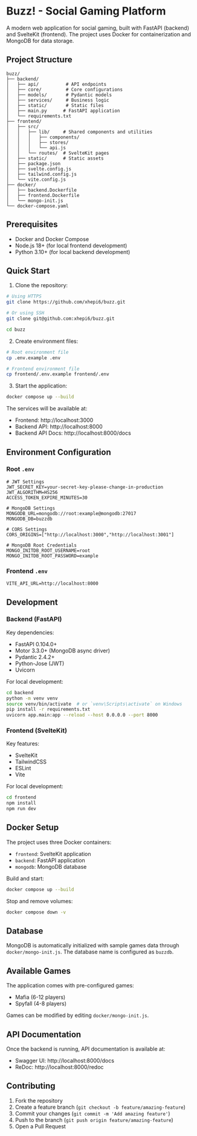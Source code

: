 # Buzz! - Social Gaming Platform

A modern web application for social gaming, built with FastAPI (backend) and SvelteKit (frontend). The project uses Docker for containerization and MongoDB for data storage.

## Project Structure
```
buzz/
├── backend/
│   ├── api/          # API endpoints
│   ├── core/         # Core configurations
│   ├── models/       # Pydantic models
│   ├── services/     # Business logic
│   ├── static/       # Static files
│   ├── main.py      # FastAPI application
│   └── requirements.txt
├── frontend/
│   ├── src/
│   │   ├── lib/     # Shared components and utilities
│   │   │   ├── components/
│   │   │   ├── stores/
│   │   │   └── api.js
│   │   └── routes/  # SvelteKit pages
│   ├── static/      # Static assets
│   ├── package.json
│   ├── svelte.config.js
│   ├── tailwind.config.js
│   └── vite.config.js
├── docker/
│   ├── backend.Dockerfile
│   ├── frontend.Dockerfile
│   └── mongo-init.js
└── docker-compose.yaml
```

## Prerequisites

- Docker and Docker Compose
- Node.js 18+ (for local frontend development)
- Python 3.10+ (for local backend development)

## Quick Start

1. Clone the repository:
```bash
# Using HTTPS
git clone https://github.com/xhepi6/buzz.git

# Or using SSH
git clone git@github.com:xhepi6/buzz.git

cd buzz
```

2. Create environment files:
```bash
# Root environment file
cp .env.example .env

# Frontend environment file
cp frontend/.env.example frontend/.env
```

3. Start the application:
```bash
docker compose up --build
```

The services will be available at:
- Frontend: http://localhost:3000
- Backend API: http://localhost:8000
- Backend API Docs: http://localhost:8000/docs

## Environment Configuration

### Root `.env`
```env
# JWT Settings
JWT_SECRET_KEY=your-secret-key-please-change-in-production
JWT_ALGORITHM=HS256
ACCESS_TOKEN_EXPIRE_MINUTES=30

# MongoDB Settings
MONGODB_URL=mongodb://root:example@mongodb:27017
MONGODB_DB=buzzdb

# CORS Settings
CORS_ORIGINS=["http://localhost:3000","http://localhost:3001"]

# MongoDB Root Credentials
MONGO_INITDB_ROOT_USERNAME=root
MONGO_INITDB_ROOT_PASSWORD=example
```

### Frontend `.env`
```env
VITE_API_URL=http://localhost:8000
```

## Development

### Backend (FastAPI)

Key dependencies:
- FastAPI 0.104.0+
- Motor 3.3.0+ (MongoDB async driver)
- Pydantic 2.4.2+
- Python-Jose (JWT)
- Uvicorn

For local development:
```bash
cd backend
python -m venv venv
source venv/bin/activate  # or `venv\Scripts\activate` on Windows
pip install -r requirements.txt
uvicorn app.main:app --reload --host 0.0.0.0 --port 8000
```

### Frontend (SvelteKit)

Key features:
- SvelteKit
- TailwindCSS
- ESLint
- Vite

For local development:
```bash
cd frontend
npm install
npm run dev
```

## Docker Setup

The project uses three Docker containers:
- `frontend`: SvelteKit application
- `backend`: FastAPI application
- `mongodb`: MongoDB database

Build and start:
```bash
docker compose up --build
```

Stop and remove volumes:
```bash
docker compose down -v
```

## Database

MongoDB is automatically initialized with sample games data through `docker/mongo-init.js`. The database name is configured as `buzzdb`.

## Available Games

The application comes with pre-configured games:
- Mafia (6-12 players)
- Spyfall (4-8 players)

Games can be modified by editing `docker/mongo-init.js`.

## API Documentation

Once the backend is running, API documentation is available at:
- Swagger UI: http://localhost:8000/docs
- ReDoc: http://localhost:8000/redoc

## Contributing

1. Fork the repository
2. Create a feature branch (`git checkout -b feature/amazing-feature`)
3. Commit your changes (`git commit -m 'Add amazing feature'`)
4. Push to the branch (`git push origin feature/amazing-feature`)
5. Open a Pull Request
